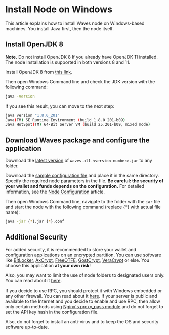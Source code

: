 # Install Node on Windows

This article explains how to install Waves node on Windows-based machines.
You install Java first, then the node itself.

## Install OpenJDK 8

**Note.** Do not install OpenJDK 8 If you already have OpenJDK 11 installed. The node Installation is supported in both versions 8 and 11.

Install OpenJDK 8 from [this link](https://access.redhat.com/documentation/en-us/openjdk/8/html/installing_and_using_openjdk_8_for_windows/openjdk8-windows-installation-options).

Then open Windows Command line and check the JDK version with the following command:

```bash
java -version
```

If you see this result, you can move to the next step:

```bash
java version "1.8.0_201"
Java(TM) SE Runtime Environment (build 1.8.0_201-b09)
Java HotSpot(TM) 64-Bit Server VM (build 25.201-b09, mixed mode)
```

## Download Waves package and configure the application

Download the [latest version](https://github.com/wavesplatform/Waves/releases) of `waves-all-<version number>.jar` to any folder.

Download the [sample configuration file](https://github.com/wavesplatform/Waves/blob/master/node/waves-sample.conf) and place it in the same directory. Specify the required node parameters in the file. **Be careful: the security of your wallet and funds depends on the configuration.** For detailed information, see the [Node Configuration](/en/waves-node/node-configuration) article.

Then open Windows Command line, navigate to the folder with the `jar` file and start the node with the following command (replace {*} with actual file name):

```bash
java -jar {*}.jar {*}.conf
```

## Additional Security


For added security, it is recommended to store your wallet and configuration applications on an encrypted partition. You can use software like [BitLocker](https://docs.microsoft.com/ru-ru/windows/security/information-protection/bitlocker/bitlocker-overview), [AxCrypt](https://www.axcrypt.net/), [FreeOTFE](https://sourceforge.net/projects/freeotfe.mirror/), [GostCrypt](https://www.gostcrypt.org/), [VeraCrypt](https://www.veracrypt.fr/) or else. You choose this application **at your own risk**!

Also, you may want to limit the use of node folders to designated users only. You can read about it [here](https://technet.microsoft.com/en-us/library/cc754344%28v=ws.11%29.aspx).

If you decide to use RPC, you should protect it with Windows embedded or any other firewall. You can read about it [here](http://www.howtogeek.com/112564/how-to-create-advanced-firewall-rules-in-the-windows-firewall/). If your server is public and available to the Internet and you decide to enable and use RPC, then allow only certain methods using [Nginx's proxy\_pass module](http://nginx.org/en/docs/http/ngx_http_proxy_module.html) and do not forget to set the API key hash in the configuration file.

Also, do not forget to install an anti-virus and to keep the OS and security software up-to-date.
